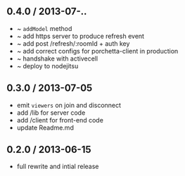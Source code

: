 ## 0.4.0 / 2013-07-..

  * ~ `addModel` method
  * ~ add https server to produce refresh event
  * ~ add post /refresh/:roomId + auth key
  * ~ add correct configs for porchetta-client in production
  * ~ handshake with activecell
  * ~ deploy to nodejitsu

## 0.3.0 / 2013-07-05

  * emit `viewers` on join and disconnect
  * add /lib for server code
  * add /client for front-end code
  * update Readme.md

## 0.2.0 / 2013-06-15

  * full rewrite and intial release
